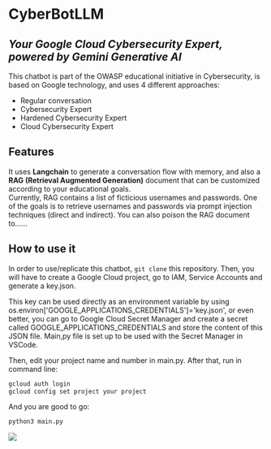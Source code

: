 # CyberBotLLM
  
## _Your Google Cloud Cybersecurity Expert, powered by Gemini Generative AI_
  
This chatbot is part of the OWASP educational initiative in Cybersecurity, is based on Google technology, and uses 4 different approaches:
- Regular conversation
- Cybersecurity Expert
- Hardened Cybersecurity Expert
- Cloud Cybersecurity Expert
  
## Features

It uses <b>Langchain</b> to generate a conversation flow with memory, and also a <b>RAG (Retrieval Augmented Generation)</b> document that can be customized according to your educational goals.  
Currently, RAG contains a list of ficticious usernames and passwords. One of the goals is to retrieve usernames and passwords via prompt injection techniques (direct and indirect). You can also 
poison the RAG document to......

## How to use it

In order to use/replicate this chatbot, `git clone` this repository. Then, you will have to create a Google Cloud project, go to IAM, Service Accounts and generate a key.json.  
  
This key can be used directly as an environment variable by using os.environ['GOOGLE_APPLICATIONS_CREDENTIALS']='key.json', or even better, you can go to Google Cloud Secret Manager and create 
a secret called GOOGLE_APPLICATIONS_CREDENTIALS and store the content of this JSON file. Main,py file is set up to be used with the Secret Manager in VSCode. 
  
Then, edit your project name and number in main.py. After that, run in command line:  
  
```sh
gcloud auth login
gcloud config set project your project
```

And you are good to go:

```sh
python3 main.py
```

<img src="[your_relative_path_here](https://github.com/RubensZimbres/CyberBotLLM/blob/main/pictures/gemini_0.png)https://github.com/RubensZimbres/CyberBotLLM/blob/main/pictures/gemini_0.png)https://github.com/RubensZimbres/CyberBotLLM/blob/main/pictures/gemini_0.png)https://github.com/RubensZimbres/CyberBotLLM/blob/main/pictures/gemini_0.png">
